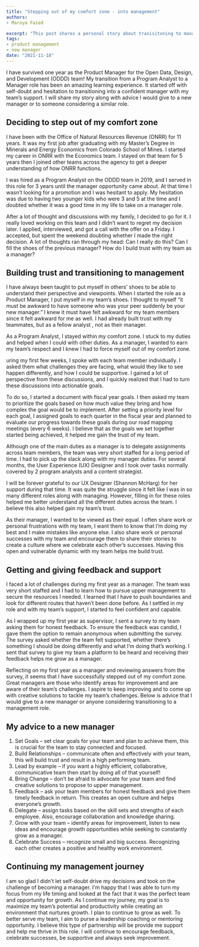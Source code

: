 ```yaml
---
title: "Stepping out of my comfort zone - into management"
authors:
- Maroya Faied

excerpt: "This post shares a personal story about tranisitoning to management and shares advice to a new manager."
tags:
- product management
- new manager
date: "2021-11-18"
---
```


I have survived one year as the Product Manager for the Open Data, Design, and Development (ODDD) team! My transition from a Program Analyst     to a Manager role has been an amazing learning experience. It started off with self-doubt and hesitation to transitioning into a confident manager with my team’s support. I will share my story along with advice I would give to a new manager or to someone considering a similar role.

## Deciding to step out of my comfort zone

I have been with the Office of Natural Resources Revenue (ONRR) for 11 years. It was my first job after graduating with my Master’s Degree in Minerals and Energy Economics from Colorado School of Mines. I started my career in ONRR with the Economics team. I stayed on that team for 5 years then I joined other teams across the agency to get a deeper understanding of how ONRR functions.

I was hired as a Program Analyst on the ODDD team in 2019, and I served in this role for 3 years until the manager opportunity came about. At that time I wasn’t looking for a promotion  and I was hesitant to apply. My hesitation was due to having two younger kids who were 3 and 5 at the time  and I doubted whether it was a good time in my life to take on a manager role.

After a lot of thought and discussions with my family, I decided to go for it. I really loved working on this team and I didn’t want to regret my decision later. I applied, interviewed, and got a call with the offer on a Friday. I accepted, but spent the weekend doubting whether I made the right decision. A lot of thoughts ran through my head: Can I really do this? Can I fill the shoes of the previous manager? How do I build trust with my team as a manager?


## Building trust and transitioning to management

I have always been taught to put myself in others’ shoes to be able to understand their perspective and viewpoints. When I started the role as a Product Manager, I put myself in my team’s shoes. I thought to myself “it must be awkward to have someone who was your peer suddenly be your new manager.” I knew it must have felt awkward for my team members since it felt awkward for me as well. I had already built trust with my teammates, but as a fellow analyst , not as their manager.

As a Program Analyst, I stayed within my comfort zone. I stuck to my duties and helped when I could with other duties. As a manager, I wanted to earn my team’s respect and I knew I had to force myself out of my comfort zone.  

uring my first few weeks, I spoke with each team member individually. I asked them what challenges they are facing, what would they like to see happen differently, and how I could be supportive. I gained a lot of perspective from these discussions, and I quickly realized that I had to turn these discussions into actionable goals.

To do so, I started a document with fiscal year goals. I then asked my team to prioritize the goals based on how much value they bring and how complex the goal would be to implement. After setting a priority level for each goal, I assigned goals to each quarter in the fiscal year and planned to evaluate our progress towards these goals during our road mapping meetings (every 6 weeks). I believe that as the goals we set together started being achieved, it helped me gain the trust of my team.

Although one of the main duties as a manager is to delegate assignments across team members, the team was very short staffed for a long period of time. I had to pick up the slack along with my manager duties. For several months, the User Experience (UX) Designer and I took over tasks normally covered by 2 program analysts and a content strategist.

I will be forever grateful to our UX Designer (Shannon McHarg) for her support during that time. It was quite the struggle since it felt like I was in so many different roles   along with managing. However, filling in for these roles helped me better understand all the different duties across the team. I believe this also helped gain my team’s trust.

As their manager, I wanted to be viewed as their equal. I often share work or personal frustrations with my team, I want them to know that I’m doing my best and I make mistakes like anyone else. I also share work or personal successes with my team and encourage them to share their stories to create a culture where we celebrate each other’s successes. Having this open and vulnerable dynamic with my team helps me build trust.


## Getting and giving feedback and support

I faced a lot of challenges during my first year as a manager. The team was very short staffed and I had to learn how to pursue upper management to secure the resources I needed. I learned that I have to push boundaries  and look for different routes that haven’t been done before. As I settled in my role and with my team’s support, I started to feel confident and capable.  

As I wrapped up my first year as supervisor, I sent a survey to my team asking them for honest feedback. To ensure the feedback was candid, I gave them the option to remain anonymous when submitting the survey. The survey asked whether the team felt supported, whether there’s something I should be doing differently and what I’m doing that’s working. I sent that survey to give my team a platform to be heard and receiving their feedback helps me grow as a manager.

Reflecting on my first year as a manager and reviewing answers from the survey, it seems that I have successfully stepped out of my comfort zone. Great managers are those who identify areas for improvement and are aware of their team’s challenges. I aspire to keep improving and to come up with creative solutions to tackle my team’s challenges. Below is advice that I would give to a new manager or anyone considering transitioning to a management role. 


## My advice to a new manager

1.	Set Goals – set clear goals for your team and plan to achieve them, this is crucial for the team to stay connected and focused.
2.	Build Relationships – communicate often and effectively with your team, this will build trust and result in a high performing team.
3.	Lead by example – if you want a highly efficient, collaborative, communicative team then start by doing all of that yourself!
4.	Bring Change – don’t be afraid to advocate for your team and find creative solutions to propose to upper management.
5.	Feedback – ask your team members for honest feedback and give them timely feedback in return. This creates an open culture and helps everyone’s growth.
6.	Delegate – assign tasks based on the skill sets and strengths of each employee. Also, encourage collaboration and knowledge sharing.
7.	Grow with your team – identify areas for improvement, listen to new ideas and encourage growth opportunities while seeking to constantly grow as a manager.
8.	Celebrate Success – recognize small and big success. Recognizing each other creates a positive and healthy work environment.


## Continuing my management journey

I am so glad I didn’t let self-doubt drive my decisions and took on the challenge of becoming a manager. I'm happy that I was able to turn my focus from my life timing and looked at the fact that it was the perfect team and opportunity for growth.  As I continue my journey, my goal is to maximize my team’s potential and productivity while creating an environment that nurtures growth.
I plan to continue to grow as well.  To better serve my team, I aim to purse a leadership coaching or mentoring opportunity. I believe this type of partnership will be provide me support and help me thrive in this role. I will continue to encourage feedback, celebrate successes, be supportive and always seek improvement.
